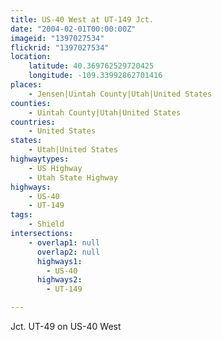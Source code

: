 ```yaml
---
title: US-40 West at UT-149 Jct.
date: "2004-02-01T00:00:00Z"
imageid: "1397027534"
flickrid: "1397027534"
location:
    latitude: 40.369762529720425
    longitude: -109.33992862701416
places:
    - Jensen|Uintah County|Utah|United States
counties:
    - Uintah County|Utah|United States
countries:
    - United States
states:
    - Utah|United States
highwaytypes:
    - US Highway
    - Utah State Highway
highways:
    - US-40
    - UT-149
tags:
    - Shield
intersections:
    - overlap1: null
      overlap2: null
      highways1:
        - US-40
      highways2:
        - UT-149

---
```

Jct. UT-49 on US-40 West